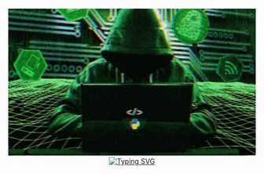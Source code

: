 <p align="center">
  <img width="100%" height="300" src="image/hacker-python.gif">
  <a href="https://git.io/typing-svg"><img src="https://readme-typing-svg.demolab.com?font=Fira+Code&duration=2000&pause=500&color=0F9E19&background=000000&multiline=true&width=900&height=85&lines=%3E+Hacker+is+here.+Where+are+you%3F;%3E+Hi%2C+I'm+T%C3%86!+I+finally+found+you.;%3E+Watch+out%2C+I'm+watching+you!" alt="Typing SVG" /></a>
</p>






<!--
**matpakke/matpakke** is a ✨ _special_ ✨ repository because its `README.md` (this file) appears on your GitHub profile.

Here are some ideas to get you started:

- 🔭 I’m currently working on ...
- 🌱 I’m currently learning ...
- 👯 I’m looking to collaborate on ...
- 🤔 I’m looking for help with ...
- 💬 Ask me about ...
- 📫 How to reach me: ...
- 😄 Pronouns: ...
- ⚡ Fun fact: ...
-->
